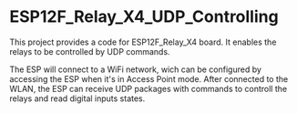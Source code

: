 # ESP12F_Relay_X4_UDP_Controlling
This project provides a code for ESP12F_Relay_X4 board. It enables the relays to be controlled by UDP commands.

The ESP will connect to a WiFi network, wich can be configured by accessing the ESP when it's in Access Point mode. After connected to the WLAN, the ESP can receive UDP packages with commands to controll the relays and read digital inputs states.
